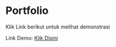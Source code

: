 # Portfolio
Klik Link berikut untuk melihat demonstrasi

Link Demo: <a href="https://malpin16.github.io/Portfolio/" target="_blank">Klik Disini</a>
